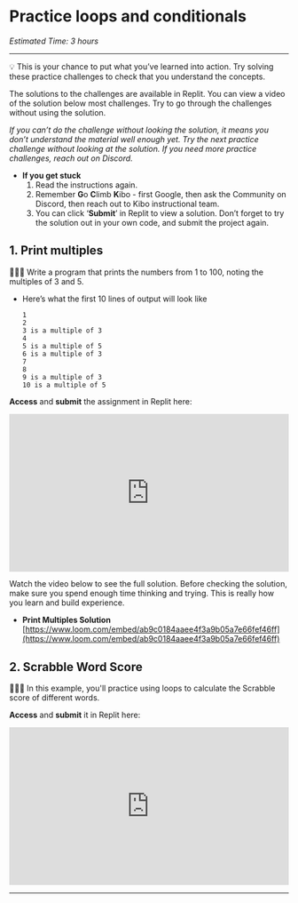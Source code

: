 # Practice loops and conditionals

_Estimated Time: 3 hours_

---


💡 This is your chance to put what you’ve learned into action. Try solving these practice challenges to check that you understand the concepts.

The solutions to the challenges are available in Replit. You can view a video of the solution below most challenges. Try to go through the challenges without using the solution.

_If you can’t do the challenge without looking the solution, it means you don’t understand the material well enough yet. Try the next practice challenge without looking at the solution. If you need more practice challenges, reach out on Discord._

- **If you get stuck** 
    1. Read the instructions again. 
    2. Remember **G**o **C**limb **K**ibo - first Google, then ask the Community on Discord, then reach out to Kibo instructional team. 
    3. You can click ‘**Submit**’ in Replit to view a solution. Don’t forget to try the solution out in your own code, and submit the project again.

## 1. Print multiples

👩🏿‍💻 Write a program that prints the numbers from 1 to 100, noting the multiples of 3 and 5.

- Here’s what the first 10 lines of output will look like
  ```
  1
  2
  3 is a multiple of 3
  4
  5 is a multiple of 5
  6 is a multiple of 3
  7
  8
  9 is a multiple of 3
  10 is a multiple of 5
  ```

**Access** and **submit** the assignment in Replit here: <div style="position: relative; padding-bottom: 56.25%; height: 0;"><iframe src="https://replit.com/team/kibo-fpwp5/P31-Print-Multiples" frameborder="0" webkitallowfullscreen mozallowfullscreen allowfullscreen style="position: absolute; top: 0; left: 0; width: 100%; height: 100%;"></iframe></div>



<aside>

Watch the video below to see the full solution. Before checking the solution, make sure you spend enough time thinking and trying. This is really how you learn and build experience.

- **Print Multiples Solution**
  [https://www.loom.com/embed/ab9c0184aaee4f3a9b05a7e66fef46ff](https://www.loom.com/embed/ab9c0184aaee4f3a9b05a7e66fef46ff)

</aside>

## 2. Scrabble Word Score

👩🏿‍💻 In this example, you'll practice using loops to calculate the Scrabble score of different words.

**Access** and **submit** it in Replit here: <div style="position: relative; padding-bottom: 56.25%; height: 0;"><iframe src="https://replit.com/team/kibo-fpwp5/P32-Scrabble-Word-Score" frameborder="0" webkitallowfullscreen mozallowfullscreen allowfullscreen style="position: absolute; top: 0; left: 0; width: 100%; height: 100%;"></iframe></div>


---
